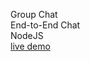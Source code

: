 Group Chat</br>
End-to-End Chat</br>
NodeJS</br>
 <a href="http://socket-chat-online.herokuapp.com/">live demo</a>




